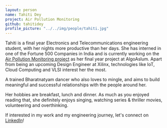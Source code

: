 ```yaml
---
layout: person
name: Tahiti Dey
project: Air Pollution Monitoring
github: tahitidey
profile_picture: "../../img/people/tahiti.jpg"
---
```

Tahiti is a final year Electronics and Telecommunications engineering student, with her nights more productive than her days. She has interned in one of the Fortune 500 Companies in India and is currently working on the [Air Pollution Monitoring project](https://github.com/algoasylum/PollutionMonitoringKit_InitialSetupPackage) as her final year project at AlgoAslum. Apart from being an upcoming Design Engineer at Xilinx, technologies like IoT, Cloud Computing and VLSI interest her the most.   

A trained Bharatnatyam dancer who also loves to mingle, and aims to build meaningful and successful relationships with the people around her. 

Her hobbies are breakfast, lunch and dinner. As much as you enjoyed reading that, she definitely enjoys singing, watching series & thriller movies, volunteering and overthinking.

If interested in my work and my engineering journey, let's connect on [LinkedIn](linkedin.com/in/tahiti-dey-8b13b7170)! 

